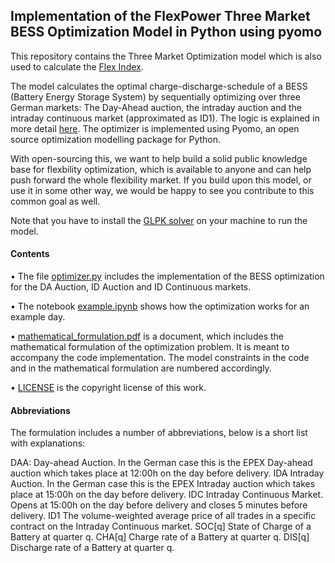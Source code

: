 ## Implementation of the FlexPower Three Market BESS Optimization Model in Python using pyomo

This repository contains the Three Market Optimization model which is also used to calculate the [Flex Index](https://flex-power.energy/?page_id=5811). 

The model calculates the optimal charge-discharge-schedule of a BESS (Battery Energy Storage System) by sequentially optimizing over three German markets: The Day-Ahead auction, the intraday auction and the intraday continuous market (approximated as ID1). The logic is explained in more detail [here](https://flex-power.energy/?page_id=5811). The optimizer is implemented using Pyomo, an open source optimization modelling package for Python.

With open-sourcing this, we want to help build a solid public knowledge base for flexbility optimization, which is available to anyone and can help push forward the whole flexibility market. If you build upon this model, or use it in some other way, we would be happy to see you contribute to this common goal as well. 

Note that you have to install the [GLPK solver](https://www.gnu.org/software/glpk/) on your machine to run the model. 

#### Contents 

• The file [optimizer.py](optimizer.py) includes the implementation of the BESS optimization for the DA Auction, ID Auction and ID Continuous markets. 

• The notebook [example.ipynb](example.ipynb) shows how the optimization works for an example day.

• [mathematical_formulation.pdf](mathematical_formulation.pdf) is a document, which includes the mathematical formulation of the optimization problem. It is meant to accompany the code implementation. The model constraints in the code and in the mathematical formulation are numbered accordingly. 

• [LICENSE](LICENSE) is the copyright license of this work.


#### Abbreviations

The formulation includes a number of abbreviations, below is a short list with explanations:

DAA:         Day-ahead Auction. In the German case this is the EPEX Day-ahead auction which takes place at 12:00h on the day before delivery.
IDA          Intraday Auction. In the German case this is the EPEX Intraday auction which takes place at 15:00h on the day before delivery. 
IDC          Intraday Continuous Market. Opens at 15:00h on the day before delivery and closes 5 minutes before delivery.
ID1          The volume-weighted average price of all trades in a specific contract on the Intraday Continuous market.
SOC[q]       State of Charge of a Battery at quarter q.
CHA[q]       Charge rate of a Battery at quarter q.
DIS[q]       Discharge rate of a Battery at quarter q.
